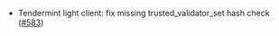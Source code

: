 - Tendermint light client: fix missing trusted_validator_set 
  hash check
  ([#583](https://github.com/cosmos/ibc-rs/issues/583))
